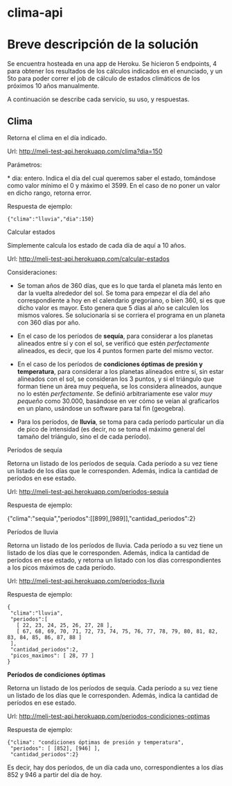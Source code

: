 # clima-api

Breve descripción de la solución
================================

Se encuentra hosteada en una app de Heroku. Se hicieron 5 endpoints, 4 para obtener los resultados de los cálculos indicados en el enunciado, y un 5to para poder correr el job de cálculo de estados climáticos de los próximos 10 años manualmente.

A continuación se describe cada servicio, su uso, y respuestas.

Clima
-----

Retorna el clima en el día indicado.

Url: <http://meli-test-api.herokuapp.com/clima?dia=150>

Parámetros:

\* dia: entero. Indica el día del cual queremos saber el estado, tomándose como valor mínimo el 0 y máximo el 3599. En el caso de no poner un valor en dicho rango, retorna error.

Respuesta de ejemplo:

```{"clima":"lluvia","dia":150}```

Calcular estados

Simplemente calcula los estado de cada día de aquí a 10 años.

Url: http://meli-test-api.herokuapp.com/calcular-estados

Consideraciones:

-   Se toman años de 360 días, que es lo que tarda el planeta más lento en dar la vuelta alrededor del sol. Se toma para empezar el día del año correspondiente a hoy en el calendario gregoriano, o bien 360, si es que dicho valor es mayor. Esto genera que 5 días al año se calculen los mismos valores. Se solucionaría si se corriera el programa en un planeta con 360 días por año.

-   En el caso de los períodos de **sequía**, para considerar a los planetas alineados entre sí y con el sol, se verificó que estén *perfectamente* alineados, es decir, que los 4 puntos formen parte del mismo vector.

-   En el caso de los períodos de **condiciones óptimas de presión y temperatura**, para considerar a los planetas alineados entre sí, sin estar alineados con el sol, se consideran los 3 puntos, y si el triángulo que forman tiene un área muy pequeña, se los considera alineados, aunque no lo estén *perfectamente*. Se definió arbitrariamente ese valor *muy pequeño* como 30.000, basándose en ver cómo se veían al graficarlos en un plano, usándose un software para tal fin (geogebra).
-   Para los períodos, de **lluvia**, se toma para cada período particular un día de pico de intensidad (es decir, no se toma el máximo general del tamaño del triángulo, sino el de cada período).

Períodos de sequía

Retorna un listado de los períodos de sequía. Cada período a su vez tiene un listado de los días que le corresponden. Además, indica la cantidad de períodos en ese estado.

Url: <http://meli-test-api.herokuapp.com/periodos-sequia>

Respuesta de ejemplo:

{"clima":"sequia","periodos":\[\[899\],\[989\]\],"cantidad\_periodos":2}

Períodos de lluvia

Retorna un listado de los períodos de lluvia. Cada período a su vez tiene un listado de los días que le corresponden. Además, indica la cantidad de períodos en ese estado, y retorna un listado con los días correspondientes a los picos máximos de cada período.

Url: <http://meli-test-api.herokuapp.com/periodos-lluvia>

Respuesta de ejemplo:

```
{
 "clima":"lluvia",
 "periodos":[
   [ 22, 23, 24, 25, 26, 27, 28 ],
   [ 67, 68, 69, 70, 71, 72, 73, 74, 75, 76, 77, 78, 79, 80, 81, 82, 83, 84, 85, 86, 87, 88 ]
 ],
 "cantidad_periodos":2,
 "picos_maximos": [ 28, 77 ]
}
```

**Períodos de condiciones óptimas**

Retorna un listado de los períodos de sequía. Cada período a su vez tiene un listado de los días que le corresponden. Además, indica la cantidad de períodos en ese estado.

Url: <http://meli-test-api.herokuapp.com/periodos-condiciones-optimas>

Respuesta de ejemplo:

```
{"clima": "condiciones óptimas de presión y temperatura",
 "periodos": [ [852], [946] ],
 "cantidad_periodos":2}
 ```

Es decir, hay dos períodos, de un día cada uno, correspondientes a los días 852 y 946 a partir del día de hoy.
